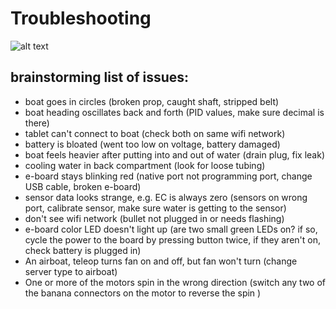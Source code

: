 Troubleshooting
======

![alt text][joke]

[joke]: https://media.giphy.com/media/13luqPVTn4NqXS/giphy.gif


## brainstorming list of issues:
* boat goes in circles (broken prop, caught shaft, stripped belt)
* boat heading oscillates back and forth (PID values, make sure decimal is there)
* tablet can't connect to boat (check both on same wifi network)
* battery is bloated (went too low on voltage, battery damaged)
* boat feels heavier after putting into and out of water (drain plug, fix leak)
* cooling water in back compartment (look for loose tubing)
* e-board stays blinking red (native port not programming port, change USB cable, broken e-board)
* sensor data looks strange, e.g. EC is always zero (sensors on wrong port, calibrate sensor, make sure water is getting to the sensor)
* don't see wifi network (bullet not plugged in or needs flashing)
* e-board color LED doesn't light up (are two small green LEDs on? if so, cycle the power to the board by pressing button twice, if they aren't on, check battery is plugged in)
* An airboat, teleop turns fan on and off, but fan won't turn (change server type to airboat)
* One or more of the motors spin in the wrong direction (switch any two of the banana connectors on the motor to reverse the spin   )